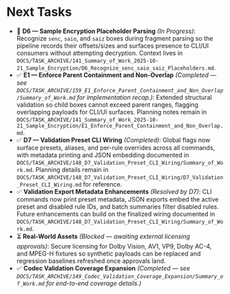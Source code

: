 # Next Tasks

- 🚧 **D6 — Sample Encryption Placeholder Parsing** _(In Progress)_: Recognize `senc`, `saio`, and `saiz` boxes during fragment parsing so the pipeline records their offsets/sizes and surfaces presence to CLI/UI consumers without attempting decryption. Context lives in `DOCS/TASK_ARCHIVE/141_Summary_of_Work_2025-10-21_Sample_Encryption/D6_Recognize_senc_saio_saiz_Placeholders.md`.
- ✅ **E1 — Enforce Parent Containment and Non-Overlap** _(Completed — see `DOCS/TASK_ARCHIVE/159_E1_Enforce_Parent_Containment_and_Non_Overlap/Summary_of_Work.md` for implementation recap.)_: Extended structural validation so child boxes cannot exceed parent ranges, flagging overlapping payloads for CLI/UI surfaces. Planning notes remain in `DOCS/TASK_ARCHIVE/141_Summary_of_Work_2025-10-21_Sample_Encryption/E1_Enforce_Parent_Containment_and_Non_Overlap.md`.
- ✅ **D7 — Validation Preset CLI Wiring** _(Completed)_: Global flags now surface presets, aliases, and per-rule overrides across all commands, with metadata printing and JSON embedding documented in `DOCS/TASK_ARCHIVE/148_D7_Validation_Preset_CLI_Wiring/Summary_of_Work.md`. Planning details remain in `DOCS/TASK_ARCHIVE/148_D7_Validation_Preset_CLI_Wiring/D7_Validation_Preset_CLI_Wiring.md` for reference.
- ✅ **Validation Export Metadata Enhancements** _(Resolved by D7)_: CLI commands now print preset metadata, JSON exports embed the active preset and disabled rule IDs, and batch summaries filter disabled rules. Future enhancements can build on the finalized wiring documented in `DOCS/TASK_ARCHIVE/148_D7_Validation_Preset_CLI_Wiring/Summary_of_Work.md`.
- ⏳ **Real-World Assets** _(Blocked — awaiting external licensing approvals)_: Secure licensing for Dolby Vision, AV1, VP9, Dolby AC-4, and MPEG-H fixtures so synthetic payloads can be replaced and regression baselines refreshed once approvals land.
- ✅ **Codec Validation Coverage Expansion** _(Completed — see `DOCS/TASK_ARCHIVE/149_Codec_Validation_Coverage_Expansion/Summary_of_Work.md` for end-to-end coverage details.)_
